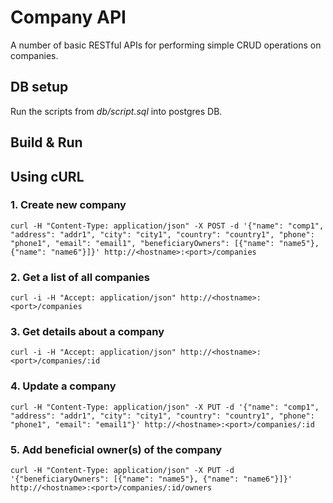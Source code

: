 # Company API

A number of basic RESTful APIs for performing simple CRUD operations on companies.

## DB setup

Run the scripts from *db/script.sql* into postgres DB.

## Build & Run 
	
## Using cURL

### 1. Create new company

	curl -H "Content-Type: application/json" -X POST -d '{"name": "comp1", "address": "addr1", "city": "city1", "country": "country1", "phone": "phone1", "email": "email1", "beneficiaryOwners": [{"name": "name5"}, {"name": "name6"}]}' http://<hostname>:<port>/companies
	
### 2. Get a list of all companies

	curl -i -H "Accept: application/json" http://<hostname>:<port>/companies
	
### 3. Get details about a company

	curl -i -H "Accept: application/json" http://<hostname>:<port>/companies/:id
	
### 4. Update a company

	curl -H "Content-Type: application/json" -X PUT -d '{"name": "comp1", "address": "addr1", "city": "city1", "country": "country1", "phone": "phone1", "email": "email1"}' http://<hostname>:<port>/companies/:id
	
	
### 5. Add beneficial owner(s) of the company

	curl -H "Content-Type: application/json" -X PUT -d '{"beneficiaryOwners": [{"name": "name5"}, {"name": "name6"}]}' http://<hostname>:<port>/companies/:id/owners